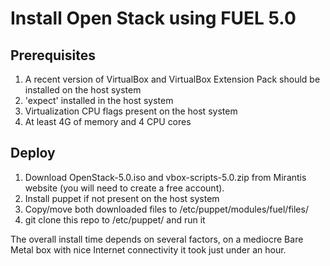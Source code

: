 Install Open Stack using FUEL 5.0 
=================================

Prerequisites
-------------

1. A recent version of VirtualBox and VirtualBox Extension Pack should be installed on the host system
2. 'expect' installed in the host system
2. Virtualization CPU flags present on the host system
3. At least 4G of memory and 4 CPU cores


Deploy
------
1. Download OpenStack-5.0.iso and vbox-scripts-5.0.zip from Mirantis website (you will need to create a free account).
2. Install puppet if not present on the host system
3. Copy/move both downloaded files to /etc/puppet/modules/fuel/files/
3. git clone this repo to /etc/puppet/ and run it


The overall install time depends on several factors, on a mediocre Bare Metal box with nice Internet connectivity it  took just under an hour.
